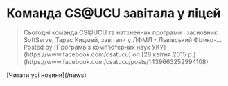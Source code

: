 
# Команда CS@UCU завітала у ліцей
<blockquote cite="https://www.facebook.com/csatucu/posts/1439663252994108">
Сьогодні команда CS@UCU та натхненник програми і засновник SoftServe, Тарас Кицмей, завітали у ЛФМЛ - Львівський Фізико-...
Posted by [Програма з комп'ютерних наук УКУ](https://www.facebook.com/csatucu) on [28 квітня 2015 р.](https://www.facebook.com/csatucu/posts/1439663252994108)</blockquote>
[Читати усі новини](/news)
       